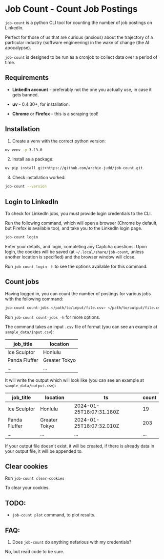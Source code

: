 # Job Count - Count Job Postings

`job-count` is a python CLI tool for counting the number of job postings on LinkedIn.

Perfect for those of us that are curious (anxious) about the trajectory of a particular industry (software engineering) in the wake of change (the AI apocalypse).

`job-count` is designed to be run as a cronjob to collect data over a period of time.

## Requirements

- **LinkedIn account** - preferably not the one you actually use, in case it gets banned.
- **uv** - 0.4.30+, for installation.

- **Chrome** or **Firefox** - this is a scraping tool!

## Installation

1. Create a venv with the correct python version:

```bash
uv venv -p 3.13.0
```

2. Install as a package:

```bash
uv pip install git+https://github.com/archie-judd/job-count.git
```

3. Check installation worked:

```bash
job-count --version
```

## Login to LinkedIn

To check for LinkedIn jobs, you must provide login credentials to the CLI.

Run the following command, which will open a browser (Chrome by default, but Firefox is available too), and take you to the LinkedIn login page.

```bash
job-count login
```

Enter your details, and login, completing any Captcha questions. Upon login, the cookies will be saved (at `~/.local/share/job-count`, unless another location is specified) and the browser window will close.

Run `job-count login -h` to see the options available for this command.

## Count jobs

Having logged in, you can count the number of postings for various jobs with the following command:

```bash
job-count count-jobs </path/to/input/file.csv> </path/to/output/file.csv>
```

Run `job-count count-jobs -h` for more options.

The command takes an input `.csv` file of format (you can see an example at `sample_data/input.csv`):

| job_title     | location      |
| ------------- | ------------- |
| Ice Sculptor  | Honlulu       |
| Panda Fluffer | Greater Tokyo |
| ...           | ...           |

It will write the output which will look like (you can see an example at `sample_data/output.csv`):

| job_title     | location      | ts                       | count |
| ------------- | ------------- | ------------------------ | ----- |
| Ice Sculptor  | Honlulu       | 2024-01-25T18:07:31.180Z | 19    |
| Panda Fluffer | Greater Tokyo | 2024-01-25T18:07:32.010Z | 203   |
| ...           | ...           | ...                      | ...   |

If your output file doesn't exist, it will be created, if there is already data in your output file, it will be appended to.

## Clear cookies

Run `job-count clear-cookies`

To clear your cookies.

## TODO:

- `job-count plot` command, to plot results.

## FAQ:

1. Does `job-count` do anything nefarious with my credentials?

No, but read code to be sure.
